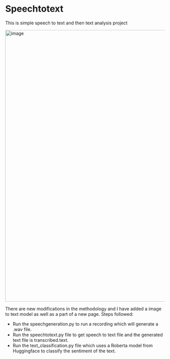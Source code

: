 # Speechtotext
This is simple speech to text and then text analysis project

<img width="857" alt="image" src="https://github.com/user-attachments/assets/23a94fb2-873d-46cd-955d-16425687db4f">

There are new modifications in the methodology and I have added a image to text model as well as a part of a new page.
Steps followed:
- Run the speechgeneration.py to run a recording which will generate a .wav file.
- Run the speechtotext.py file to get speech to text file and the generated text file is transcribed.text.
- Run the text_classification.py file which uses a Roberta model from Huggingface to classify the sentiment of the text.

